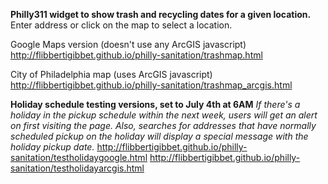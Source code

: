 **Philly311 widget to show trash and recycling dates for a given location.**
Enter address or click on the map to select a location.

Google Maps version (doesn't use any ArcGIS javascript)
http://flibbertigibbet.github.io/philly-sanitation/trashmap.html

City of Philadelphia map (uses ArcGIS javascript)
http://flibbertigibbet.github.io/philly-sanitation/trashmap_arcgis.html

**Holiday schedule testing versions, set to July 4th at 6AM**
*If there's a holiday in the pickup schedule within the next week,
users will get an alert on first visiting the page.  Also, searches for
addresses that have normally scheduled pickup on the holiday will 
display a special message with the holiday pickup date.*
http://flibbertigibbet.github.io/philly-sanitation/testholidaygoogle.html
http://flibbertigibbet.github.io/philly-sanitation/testholidayarcgis.html